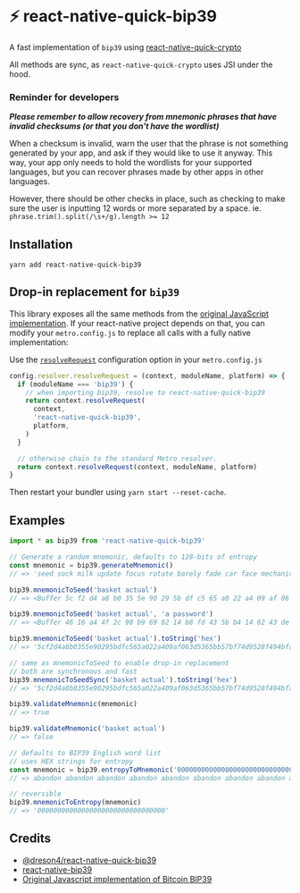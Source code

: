 # ⚡️ react-native-quick-bip39

A fast implementation of `bip39` using [react-native-quick-crypto](https://github.com/margelo/react-native-quick-crypto)

All methods are sync, as `react-native-quick-crypto` uses JSI under the hood.

### Reminder for developers

**_Please remember to allow recovery from mnemonic phrases that have invalid checksums (or that you don't have the wordlist)_**

When a checksum is invalid, warn the user that the phrase is not something generated by your app, and ask if they would like to use it anyway. This way, your app only needs to hold the wordlists for your supported languages, but you can recover phrases made by other apps in other languages.

However, there should be other checks in place, such as checking to make sure the user is inputting 12 words or more separated by a space. ie. `phrase.trim().split(/\s+/g).length >= 12`

## Installation

```
yarn add react-native-quick-bip39
```

## Drop-in replacement for `bip39`

This library exposes all the same methods from the [original JavaScript implementation](https://github.com/bitcoinjs/bip39). If your react-native project depends on that, you can modify your `metro.config.js` to replace all calls with a fully native implementation:

Use the [`resolveRequest`](https://facebook.github.io/metro/docs/resolution#resolverequest-customresolver) configuration option in your `metro.config.js`

```js
config.resolver.resolveRequest = (context, moduleName, platform) => {
  if (moduleName === 'bip39') {
    // when importing bip39, resolve to react-native-quick-bip39
    return context.resolveRequest(
      context,
      'react-native-quick-bip39',
      platform,
    )
  }

  // otherwise chain to the standard Metro resolver.
  return context.resolveRequest(context, moduleName, platform)
}
```

Then restart your bundler using `yarn start --reset-cache`.

## Examples

```js
import * as bip39 from 'react-native-quick-bip39'

// Generate a random mnemonic, defaults to 128-bits of entropy
const mnemonic = bip39.generateMnemonic()
// => 'seed sock milk update focus rotate barely fade car face mechanic mercy'

bip39.mnemonicToSeed('basket actual')
// => <Buffer 5c f2 d4 a8 b0 35 5e 90 29 5b df c5 65 a0 22 a4 09 af 06 3d 53 65 bb 57 bf 74 d9 52 8f 49 4b fa 44 00 f5 3d 83 49 b8 0f da e4 40 82 d7 f9 54 1e 1d ba 2b ...>

bip39.mnemonicToSeed('basket actual', 'a password')
// => <Buffer 46 16 a4 4f 2c 90 b9 69 02 14 b8 fd 43 5b b4 14 62 43 de 10 7b 30 87 59 0a 3b b8 d3 1b 2f 3a ef ab 1d 4b 52 6d 21 e5 0a 04 02 3d 7a d0 66 43 ea 68 3b ... >

bip39.mnemonicToSeed('basket actual').toString('hex')
// => '5cf2d4a8b0355e90295bdfc565a022a409af063d5365bb57bf74d9528f494bfa4400f53d8349b80fdae44082d7f9541e1dba2b003bcfec9d0d53781ca676651f'

// same as mnemonicToSeed to enable drop-in replacement
// both are synchronous and fast
bip39.mnemonicToSeedSync('basket actual').toString('hex')
// => '5cf2d4a8b0355e90295bdfc565a022a409af063d5365bb57bf74d9528f494bfa4400f53d8349b80fdae44082d7f9541e1dba2b003bcfec9d0d53781ca676651f'

bip39.validateMnemonic(mnemonic)
// => true

bip39.validateMnemonic('basket actual')
// => false

// defaults to BIP39 English word list
// uses HEX strings for entropy
const mnemonic = bip39.entropyToMnemonic('00000000000000000000000000000000')
// => abandon abandon abandon abandon abandon abandon abandon abandon abandon abandon abandon about

// reversible
bip39.mnemonicToEntropy(mnemonic)
// => '00000000000000000000000000000000'
```

## Credits

- [@dreson4/react-native-quick-bip39](https://github.com/dreson4/react-native-quick-bip39)
- [react-native-bip39](https://github.com/novalabio/react-native-bip39)
- [Original Javascript implementation of Bitcoin BIP39](https://github.com/bitcoinjs/bip39)
